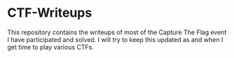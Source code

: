 # CTF-Writeups
This repository contains the writeups of most of the Capture The Flag event I have participated and solved. I will try to keep this updated as and when I get time to play various CTFs.
